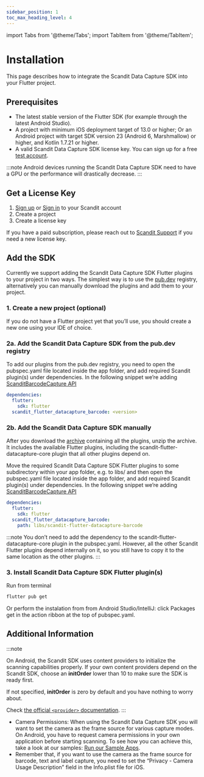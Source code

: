 ```yaml
---
sidebar_position: 1
toc_max_heading_level: 4
---
```


import Tabs from '@theme/Tabs';
import TabItem from '@theme/TabItem';

# Installation

This page describes how to integrate the Scandit Data Capture SDK into your Flutter project.

## Prerequisites

- The latest stable version of the Flutter SDK (for example through the latest Android Studio).
- A project with minimum iOS deployment target of 13.0 or higher; Or an Android project with target SDK version 23 (Android 6, Marshmallow) or higher, and Kotlin 1.7.21 or higher.
- A valid Scandit Data Capture SDK license key. You can sign up for a free [test account](https://ssl.scandit.com/dashboard/sign-up?p=test&utm%5Fsource=documentation).

:::note
Android devices running the Scandit Data Capture SDK need to have a GPU or the performance will drastically decrease.
:::

## Get a License Key

1. [Sign up](https://ssl.scandit.com/dashboard/sign-up?p=test) or [Sign in](https://ssl.scandit.com/dashboard/sign-in) to your Scandit account
2. Create a project
3. Create a license key

If you have a paid subscription, please reach out to [Scandit Support](mailto:support%40scandit.com) if you need a new license key.

## Add the SDK

Currently we support adding the Scandit Data Capture SDK Flutter plugins to your project in two ways. The simplest way is to use the [pub.dev](https://pub.dev/) registry, alternatively you can manually download the plugins and add them to your project.

### 1. Create a new project (optional)

If you do not have a Flutter project yet that you’ll use, you should create a new one using your IDE of choice.

### 2a. Add the Scandit Data Capture SDK from the pub.dev registry

To add our plugins from the pub.dev registry, you need to open the pubspec.yaml file located inside the app folder, and add required Scandit plugin(s) under dependencies. In the following snippet we’re adding [ScanditBarcodeCapture API](https://docs.scandit.com/data-capture-sdk/flutter/barcode-capture/api.html)

```yml
dependencies:
  flutter:
    sdk: flutter
  scandit_flutter_datacapture_barcode: <version>
```

### 2b. Add the Scandit Data Capture SDK manually

After you download the [archive](https://ssl.scandit.com/dashboard/downloads) containing all the plugins, unzip the archive. It includes the available Flutter plugins, including the scandit-flutter-datacapture-core plugin that all other plugins depend on.

Move the required Scandit Data Capture SDK Flutter plugins to some subdirectory within your app folder, e.g. to libs/ and then open the pubspec.yaml file located inside the app folder, and add required Scandit plugin(s) under dependencies. In the following snippet we’re adding [ScanditBarcodeCapture API](https://docs.scandit.com/data-capture-sdk/flutter/barcode-capture/api.html)

```yml
dependencies:
  flutter:
    sdk: flutter
  scandit_flutter_datacapture_barcode:
    path: libs/scandit-flutter-datacapture-barcode
```

:::note
You don’t need to add the dependency to the scandit-flutter-datacapture-core plugin in the pubspec.yaml. However, all the other Scandit Flutter plugins depend internally on it, so you still have to copy it to the same location as the other plugins.
:::

### 3. Install Scandit Data Capture SDK Flutter plugin(s)

Run from terminal

```sh
flutter pub get
```

Or perform the instalation from from Android Studio/IntelliJ: click Packages get in the action ribbon at the top of pubspec.yaml.

## Additional Information

:::note

On Android, the Scandit SDK uses content providers to initialize the scanning capabilities properly. If your own content providers depend on the Scandit SDK, choose an **initOrder** lower than 10 to make sure the SDK is ready first.

If not specified, **initOrder** is zero by default and you have nothing to worry about.

Check [the official `<provider>` documentation](https://developer.android.com/guide/topics/manifest/provider-element).
:::

- Camera Permissions: When using the Scandit Data Capture SDK you will want to set the camera as the frame source for various capture modes. On Android, you have to request camera permissions in your own application before starting scanning. To see how you can achieve this, take a look at our samples: [Run our Sample Apps](samples/run-samples.html).
- Remember that, if you want to use the camera as the frame source for barcode, text and label capture, you need to set the “Privacy - Camera Usage Description” field in the Info.plist file for iOS.
